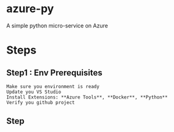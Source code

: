 # azure-py
A simple python micro-service on Azure

# Steps

## Step1 : Env Prerequisites
    Make sure you environment is ready
    Update you VS Studio
    Install Extensions: **Azure Tools**, **Docker**, **Python**
    Verify you github project

## Step